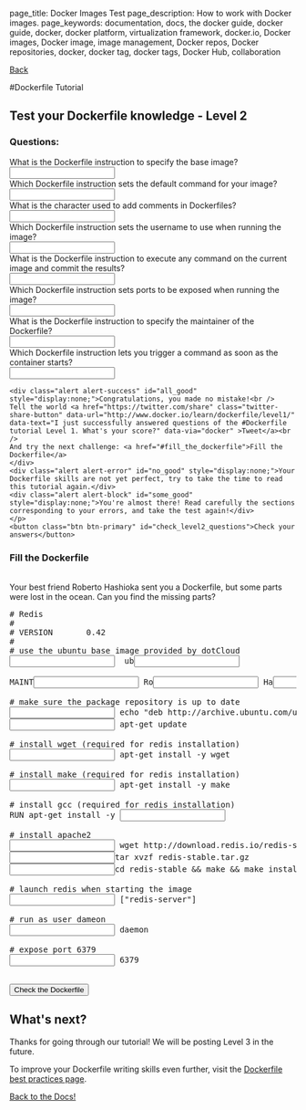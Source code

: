 page_title: Docker Images Test
page_description: How to work with Docker images.
page_keywords: documentation, docs, the docker guide, docker guide, docker, docker platform, virtualization framework, docker.io, Docker images, Docker image, image management, Docker repos, Docker repositories, docker, docker tag, docker tags, Docker Hub, collaboration

<a title="back" class="dockerfile back" href="/userguide/dockerimages/#creating-our-own-images">Back</a>

#Dockerfile Tutorial

## Test your Dockerfile knowledge - Level 2

### Questions:

<div class="level_questions">
What is the Dockerfile instruction to specify the base image?<br>
	<input type="text" class="level">
	<div style="display:none;" id="level2_error0" class="alert alert-error level_error">The right answer was <code>FROM</code></div><br>
	Which Dockerfile instruction sets the default command for your image?<br>
	<input type="text" class="level">
	<div style="display:none;" id="level2_error4" class="alert alert-error level_error">The right answer was <code>ENTRYPOINT</code> or <code>CMD</code></div><br>
	What is the character used to add comments in Dockerfiles?<br>
	<input type="text" class="level">
	<div style="display:none;" id="level2_error3" class="alert alert-error level_error">The right answer was <code>#</code></div><br>
    Which Dockerfile instruction sets the username to use when running the image?<br>
	<input type="text" class="level">
	<div style="display:none;" id="level2_error5" class="alert alert-error level_error">The right answer was <code>USER</code></div><br>
	What is the Dockerfile instruction to execute any command on the current image and commit the results?<br>
	<input type="text" class="level">
	<div style="display:none;" id="level2_error1" class="alert alert-error level_error">The right answer was <code>RUN</code></div><br>
	Which Dockerfile instruction sets ports to be exposed when running the image?<br>
	<input type="text" class="level">
	<div style="display:none;" id="level2_error6" class="alert alert-error level_error">The right answer was <code>EXPOSE</code></div><br>
	What is the Dockerfile instruction to specify the maintainer of the Dockerfile?<br>
	<input type="text" class="level">
	<div style="display:none;" id="level2_error2" class="alert alert-error level_error">The right answer was <code>MAINTAINER</code></div><br>
	Which Dockerfile instruction lets you trigger a command as soon as the container starts?<br>
	<input type="text" class="level">
	<div style="display:none;" id="level2_error7" class="alert alert-error level_error">The right answer was <code>ENTRYPOINT</code> or <code>CMD</code></div><br>
	<p>
	
	<div class="alert alert-success" id="all_good" style="display:none;">Congratulations, you made no mistake!<br />
	Tell the world <a href="https://twitter.com/share" class="twitter-share-button" data-url="http://www.docker.io/learn/dockerfile/level1/" data-text="I just successfully answered questions of the #Dockerfile tutorial Level 1. What's your score?" data-via="docker" >Tweet</a><br />
	And try the next challenge: <a href="#fill_the_dockerfile">Fill the Dockerfile</a>
	</div>
	<div class="alert alert-error" id="no_good" style="display:none;">Your Dockerfile skills are not yet perfect, try to take the time to read this tutorial again.</div>
	<div class="alert alert-block" id="some_good" style="display:none;">You're almost there! Read carefully the sections corresponding to your errors, and take the test again!</div>
	</p>
	<button class="btn btn-primary" id="check_level2_questions">Check your answers</button>
</div>

### Fill the Dockerfile
<br>
Your best friend Roberto Hashioka sent you a Dockerfile, but some parts were lost in the ocean. Can you find the missing parts?
<div class="form-inline">
<pre>
&#35; Redis
&#35;
&#35; VERSION       0.42
&#35;
&#35; use the ubuntu base image provided by dotCloud
<input id="from" class="l_fill" type="text">  ub<input id="ubuntu" class="l_fill" type="text"><br>
MAINT<input id="maintainer" class="l_fill" type="text"> Ro<input id="roberto" class="l_fill" type="text"> Ha<input id="hashioka" class="l_fill" type="text"> roberto.hashioka@dotcloud.com<br>
&#35; make sure the package repository is up to date
<input id="run0" class="l_fill" type="text"> echo "deb http://archive.ubuntu.com/ubuntu precise main universe" > /etc/apt/sources.list
<input id="run1" class="l_fill" type="text"> apt-get update<br>
&#35; install wget (required for redis installation)
<input id="run2" class="l_fill" type="text"> apt-get install -y wget<br>
&#35; install make (required for redis installation)
<input id="run3" class="l_fill" type="text"> apt-get install -y make<br>
&#35; install gcc (required for redis installation)
RUN apt-get install -y <input id="gcc" class="l_fill" type="text"><br>
&#35; install apache2
<input id="run4" class="l_fill" type="text"> wget http://download.redis.io/redis-stable.tar.gz
<input id="run5" class="l_fill" type="text">tar xvzf redis-stable.tar.gz
<input id="run6" class="l_fill" type="text">cd redis-stable && make && make install<br>
&#35; launch redis when starting the image
<input id="entrypoint" class="l_fill" type="text"> ["redis-server"]<br>
&#35; run as user dameon
<input id="user" class="l_fill" type="text"> daemon<br>
&#35; expose port 6379
<input id="expose" class="l_fill" type="text"> 6379
</pre>
<div class="alert alert-success" id="dockerfile_ok" style="display:none;">Congratulations, you successfully restored Roberto's Dockerfile! You are ready to containerize the world!.<br />
    Tell the world! <a href="https://twitter.com/share" class="twitter-share-button" data-url="http://www.docker.io/learn/dockerfile/level2/" data-text="I just successfully completed the 'Dockerfill' challenge of the #Dockerfile tutorial Level 2" data-via="docker" >Tweet</a>
</div>
<div class="alert alert-error" id="dockerfile_ko" style="display:none;">Wooops, there are one or more errors in the Dockerfile. Try again.</div>
<br>
<button class="btn btn-primary" id="check_level2_fill">Check the Dockerfile</button></p>
</div>
    
## What's next?
<p>
Thanks for going through our tutorial! We will be posting Level 3 in the future. 

To improve your Dockerfile writing skills even further, visit the <a href="https://docs.docker.com/articles/dockerfile_best-practices/">Dockerfile best practices page</a>.

<a title="creating our own images" class="btn btn-primary" href="/userguide/dockerimages/#creating-our-own-images">Back to the Docs!</a>